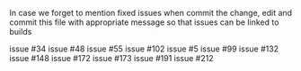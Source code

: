 In case we forget to mention fixed issues when commit the change, edit and commit this file with appropriate message so that issues can be linked to builds

issue #34
issue #48 
issue #55 
issue #102 
issue #5 
issue #99 
issue #132 
issue #148 
issue #172
issue #173
issue #191
issue #212